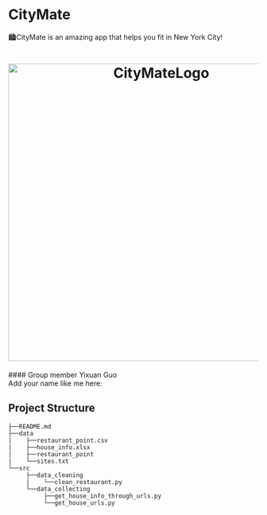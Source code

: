 # CityMate
🏙CityMate is an amazing app that helps you fit in New York City!
<h1 align="center">
  <img src="https://github.com/CMU-DataFocusedPython-Group2/CityMate/tree/main/data/CityMateLogo.png" alt="CityMateLogo" width="600">
</h1>
#### Group member
Yixuan Guo
<br>Add your name like me here:

## Project Structure

    ├──README.md
    ├──data
    |    ├──restaurant_point.csv
    |    ├──house_info.xlsx
    |    ├──restaurant_point
    |    └──sites.txt
    └──src
         ├──data_cleaning
         |    └──clean_restaurant.py
         └──data_collecting
              ├──get_house_info_through_urls.py
              └──get_house_urls.py

